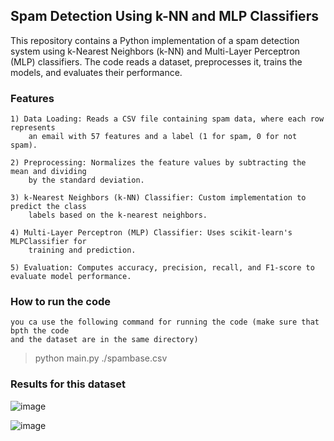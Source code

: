 ## Spam Detection Using k-NN and MLP Classifiers

This repository contains a Python implementation of a spam detection system using 
k-Nearest Neighbors (k-NN) and Multi-Layer Perceptron (MLP) classifiers. The code 
reads a dataset, preprocesses it, trains the models, and evaluates their performance.

  ### Features
    1) Data Loading: Reads a CSV file containing spam data, where each row represents 
        an email with 57 features and a label (1 for spam, 0 for not spam).
    
    2) Preprocessing: Normalizes the feature values by subtracting the mean and dividing 
        by the standard deviation.
    
    3) k-Nearest Neighbors (k-NN) Classifier: Custom implementation to predict the class 
        labels based on the k-nearest neighbors.
    
    4) Multi-Layer Perceptron (MLP) Classifier: Uses scikit-learn's MLPClassifier for 
        training and prediction.
    
    5) Evaluation: Computes accuracy, precision, recall, and F1-score to evaluate model performance.

  ### How to run the code
    you ca use the following command for running the code (make sure that bpth the code 
    and the dataset are in the same directory)
  
> python main.py ./spambase.csv

  ### Results for this dataset
  ![image](https://github.com/user-attachments/assets/14aa7337-2da6-46ce-9193-cdb62265846f)



  ![image](https://github.com/user-attachments/assets/14a27fb7-8408-4939-b85e-10ab62608443)


  
